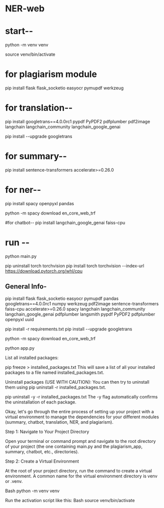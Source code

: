 # NER-web

# start--
python -m venv venv 

source venv/bin/activate

# for plagiarism module
pip install flask flask_socketio easyocr  pymupdf werkzeug

# for translation--
pip install googletrans==4.0.0rc1 pypdf PyPDF2 pdfplumber  pdf2image langchain langchain_community langchain_google_genai

pip install --upgrade googletrans

# for summary--
pip install sentence-transformers accelerate>=0.26.0 

# for ner--
pip install spacy openpyxl pandas

python -m spacy download en_core_web_trf

#for chatbot--
pip install langchain_google_genai faiss-cpu

# run --
python main.py


pip uninstall torch torchvision 
pip install torch torchvision --index-url https://download.pytorch.org/whl/cpu

## General Info-

pip install flask flask_socketio easyocr pymupdf pandas googletrans==4.0.0rc1 numpy werkzeug pdf2image sentence-transformers faiss-cpu accelerate>=0.26.0 spacy langchain langchain_community langchain_google_genai pdfplumber langsmith pypdf PyPDF2 pdfplumber openpyxl uuid 


pip install -r requirements.txt
pip install --upgrade googletrans

python -m spacy download en_core_web_trf


python app.py


List all installed packages:

pip freeze > installed_packages.txt
This will save a list of all your installed packages to a file named installed_packages.txt.

Uninstall packages (USE WITH CAUTION):
You can then try to uninstall them using pip uninstall -r installed_packages.txt.

pip uninstall -y -r installed_packages.txt
The -y flag automatically confirms the uninstallation of each package.




Okay, let's go through the entire process of setting up your project with a virtual environment to manage the dependencies for your different modules (summary, chatbot, translation, NER, and plagiarism).

Step 1: Navigate to Your Project Directory

Open your terminal or command prompt and navigate to the root directory of your project (the one containing main.py and the plagiarism_app, summary, chatbot, etc., directories).   

Step 2: Create a Virtual Environment

At the root of your project directory, run the command to create a virtual environment. A common name for the virtual environment directory is venv or .venv.

Bash
python -m venv venv 

Run the activation script like this:
Bash
source venv/bin/activate
